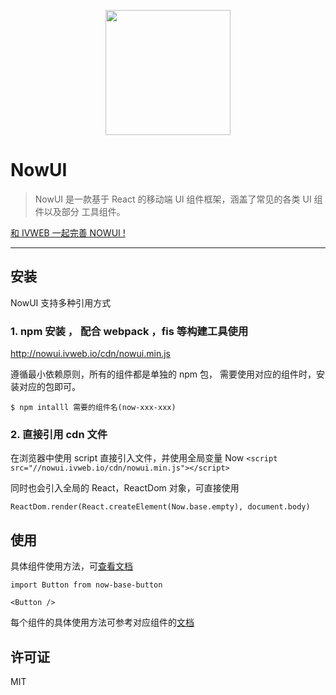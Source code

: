 <p align="center">
  <a href="https://at.aotu.io/">
    <img width="200" src="https://pub.idqqimg.com/pc/misc/files/20171009/b20bf161c22d4a54ab29ac3067f4cd17.png"/>
  </a>
</p>



# NowUI

>NowUI 是一款基于 React 的移动端 UI 组件框架，涵盖了常见的各类 UI 组件以及部分
工具组件。

[和 IVWEB 一起完善 NOWUI !](https://www.lagou.com/jobs/3308775.html)

--------


##  安装  

NowUI 支持多种引用方式

### 1. npm 安装 ， 配合 webpack ，fis 等构建工具使用

http://nowui.ivweb.io/cdn/nowui.min.js

遵循最小依赖原则，所有的组件都是单独的 npm 包， 需要使用对应的组件时，安装对应的包即可。

```
$ npm intalll 需要的组件名(now-xxx-xxx)
```

### 2. 直接引用 cdn 文件

在浏览器中使用 script 直接引入文件，并使用全局变量 Now
`<script src="//nowui.ivweb.io/cdn/nowui.min.js"></script>`

同时也会引入全局的 React，ReactDom 对象，可直接使用

```
ReactDom.render(React.createElement(Now.base.empty), document.body)
```

## 使用

具体组件使用方法，可[查看文档](nowui.ivweb.io/doc/index.html)
```
import Button from now-base-button

<Button />
```

每个组件的具体使用方法可参考对应组件的[文档](http://nowui.ivweb.io/doc/index.html)

## 许可证
MIT
